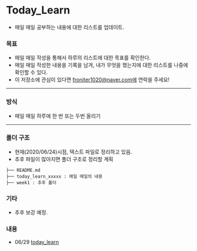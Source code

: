 # Today_Learn

 - 매일 매일 공부하는 내용에 대한 리스트를 업데이트.
  
### 목표
 - 매일 매일 작성을 통해서 하루의 리스트에 대한 목표를 확인한다.
 - 매일 매일 작성한 내용을 기록을 남겨, 내가 무엇을 했는지에 대한 리스트를 나중에 확인할 수 있다.
 - 이 저장소에 관심이 있다면 froniter1020@naver.com에 연락을 주세요!

---

### 방식
 - 매일 매일 하루에 한 번 또는 두번 올리기
 
---

### 폴더 구조
 - 현재(2020/06/24)시점, 텍스트 파일로 정리하고 있음.
 - 추후 파일이 많아지면 폴더 구조로 정리할 계획
   
```
├── README.md
├── today_learn_xxxxx : 매일 매일의 내용
├── week1 : 추후 폴더 
```

### 기타 
 - 추후 보강 예정.


### 내용
- 06/29 [today_learn](https://github.com/LDJWJ/Today_Learn/blob/master/202006_29_class_memo.txt)
